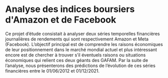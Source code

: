 # Analyse des indices boursiers d'Amazon et de Facebook 

Ce projet d’étude consistait à analyser deux séries temporelles financières journalières de rendements
qui sont respectivement Amazon et Meta (Facebook). L’objectif principal est de comprendre les
raisons économiques de leur positionnement dans le marché mondial actuel et plus intéressant
encore est de chercher à trouver s’il éventuels raisons ou situations économiques qui relient ces
deux géants des GAFAM.
Par la suite de l’analyse, nous présenterons des prédictions de l’évolution de ces séries financières
entre le 01/06/2012 et 01/12/2021.
